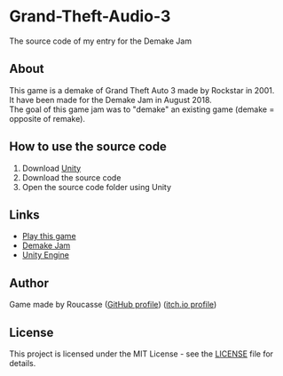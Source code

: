 # Grand-Theft-Audio-3
The source code of my entry for the Demake Jam

## About
This game is a demake of Grand Theft Auto 3 made by Rockstar in 2001.  
It have been made for the Demake Jam in August 2018.  
The goal of this game jam was to "demake" an existing game (demake = opposite of remake).

## How to use the source code
1. Download [Unity](https://unity3d.com)
1. Download the source code
1. Open the source code folder using Unity

## Links
* [Play this game](https://roucasse.itch.io/grand-theft-audio-3)
* [Demake Jam](https://itch.io/jam/demake-jam)
* [Unity Engine](https://unity3d.com)

## Author
Game made by Roucasse ([GitHub profile](https://github.com/Roucasse)) ([itch.io profile](https://roucasse.itch.io))

## License
This project is licensed under the MIT License - see the [LICENSE](LICENSE) file for details.
